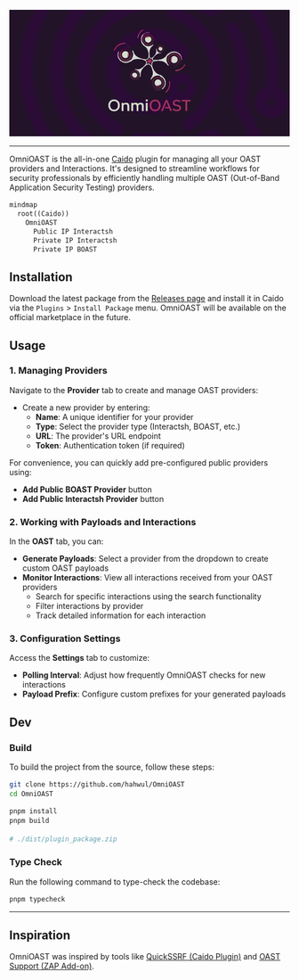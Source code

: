 ![](./images/omnioast-banner.jpg)

---

OmniOAST is the all-in-one [Caido](https://caido.io) plugin for managing all your OAST providers and Interactions. It's designed to streamline workflows for security professionals by efficiently handling multiple OAST (Out-of-Band Application Security Testing) providers.

```mermaid
mindmap
  root((Caido))
    OmniOAST
      Public IP Interactsh
      Private IP Interactsh
      Private IP BOAST
```

## Installation

Download the latest package from the [Releases page](https://github.com/hahwul/OmniOAST/releases) and install it in Caido via the `Plugins` > `Install Package` menu. OmniOAST will be available on the official marketplace in the future.

## Usage

### 1. Managing Providers

Navigate to the **Provider** tab to create and manage OAST providers:

- Create a new provider by entering:
  - **Name**: A unique identifier for your provider
  - **Type**: Select the provider type (Interactsh, BOAST, etc.)
  - **URL**: The provider's URL endpoint
  - **Token**: Authentication token (if required)

For convenience, you can quickly add pre-configured public providers using:
- **Add Public BOAST Provider** button
- **Add Public Interactsh Provider** button

### 2. Working with Payloads and Interactions

In the **OAST** tab, you can:

- **Generate Payloads**: Select a provider from the dropdown to create custom OAST payloads
- **Monitor Interactions**: View all interactions received from your OAST providers
  - Search for specific interactions using the search functionality
  - Filter interactions by provider
  - Track detailed information for each interaction

### 3. Configuration Settings

Access the **Settings** tab to customize:

- **Polling Interval**: Adjust how frequently OmniOAST checks for new interactions
- **Payload Prefix**: Configure custom prefixes for your generated payloads



## Dev

### Build

To build the project from the source, follow these steps:

```bash
git clone https://github.com/hahwul/OmniOAST
cd OmniOAST
```

```bash
pnpm install
pnpm build

# ./dist/plugin_package.zip
```

### Type Check

Run the following command to type-check the codebase:

```bash
pnpm typecheck
```

---

## Inspiration

OmniOAST was inspired by tools like [QuickSSRF (Caido Plugin)](https://github.com/caido-community/quickssrf) and [OAST Support (ZAP Add-on)](https://www.zaproxy.org/docs/desktop/addons/oast-support/).
